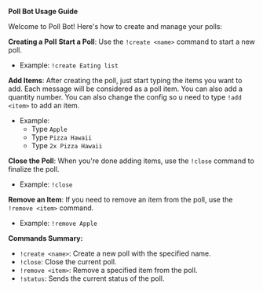 **Poll Bot Usage Guide**

Welcome to Poll Bot! Here's how to create and manage your polls:

**Creating a Poll**
**Start a Poll**: Use the `!create <name>` command to start a new poll.
   - Example: `!create Eating list`

**Add Items**: After creating the poll, just start typing the items you want to add. Each message will be considered as a poll item. You can also add a quantity number. You can also change the config so u need to type `!add <item>` to add an item.
   - Example: 
     - Type `Apple`
     - Type `Pizza Hawaii`
     - Type `2x Pizza Hawaii`
     
**Close the Poll**: When you're done adding items, use the `!close` command to finalize the poll.
   - Example: `!close`

**Remove an Item**: If you need to remove an item from the poll, use the `!remove <item>` command.
   - Example: `!remove Apple`

**Commands Summary:**
- `!create <name>`: Create a new poll with the specified name.
- `!close`: Close the current poll.
- `!remove <item>`: Remove a specified item from the poll.
- `!status`: Sends the current status of the poll.
